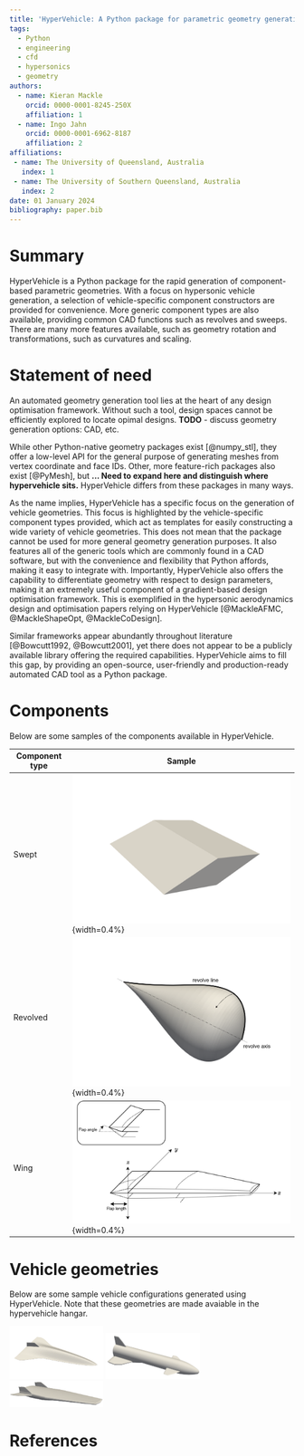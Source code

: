 ```yaml
---
title: 'HyperVehicle: A Python package for parametric geometry generation'
tags:
  - Python
  - engineering
  - cfd
  - hypersonics
  - geometry
authors:
  - name: Kieran Mackle
    orcid: 0000-0001-8245-250X
    affiliation: 1
  - name: Ingo Jahn
    orcid: 0000-0001-6962-8187
    affiliation: 2
affiliations:
 - name: The University of Queensland, Australia
   index: 1
 - name: The University of Southern Queensland, Australia
   index: 2
date: 01 January 2024
bibliography: paper.bib
---
```


# Summary

HyperVehicle is a Python package for the rapid generation of component-based parametric geometries.
With a focus on hypersonic vehicle generation, a selection of vehicle-specific component constructors are provided for convenience.
More generic component types are also available, providing common CAD functions such as revolves and sweeps.
There are many more features available, such as geometry rotation and transformations, such as curvatures and scaling.


# Statement of need

An automated geometry generation tool lies at the heart of any design optimisation framework.
Without such a tool, design spaces cannot be efficiently explored to locate opimal designs.
**TODO** - discuss geometry generation options: CAD, etc.


While other Python-native geometry packages exist [@numpy_stl], they offer a low-level API for the general purpose of generating meshes from vertex coordinate and face IDs.
Other, more feature-rich packages also exist [@PyMesh], but **... Need to expand here and distinguish where hypervehicle sits.**
HyperVehicle differs from these packages in many ways.


As the name implies, HyperVehicle has a specific focus on the generation of vehicle geometries.
This focus is highlighted by the vehicle-specific component types provided, which act as templates for easily constructing a wide variety of vehicle geometries.
This does not mean that the package cannot be used for more general geometry generation purposes.
It also features all of the generic tools which are commonly found in a CAD software, but with the convenience and flexibility that Python affords, making it easy to integrate with.
Importantly, HyperVehicle also offers the capability to differentiate geometry with respect to design parameters, making it an extremely useful component of a gradient-based design optimisation framework.
This is exemplified in the hypersonic aerodynamics design and optimisation 
papers relying on HyperVehicle [@MackleAFMC, @MackleShapeOpt, @MackleCoDesign].


Similar frameworks appear abundantly throughout literature [@Bowcutt1992, @Bowcutt2001], yet there does not appear to be a publicly available library offering the required capabilities.
HyperVehicle aims to fill this gap, by providing an open-source, user-friendly and production-ready automated CAD tool as a Python package.


# Components
Below are some samples of the components available in HyperVehicle.

| Component type | Sample |
| -------------- | ------ |
| Swept          | ![](./images/swept.png){width=0.4%} |
| Revolved       | ![](./images/revolve.png){width=0.4%} |
| Wing           | ![](./images/flap.png){width=0.4%} |


# Vehicle geometries
Below are some sample vehicle configurations generated using HyperVehicle.
Note that these geometries are made avaiable in the hypervehicle hangar.

<p float="left">
  <img src="images/waverider.png" width="33%" /> 
  <img src="images/refex.png" width="33%" /> 
  <img src="images/x43a.png" width="33%" />
</p>


# References
